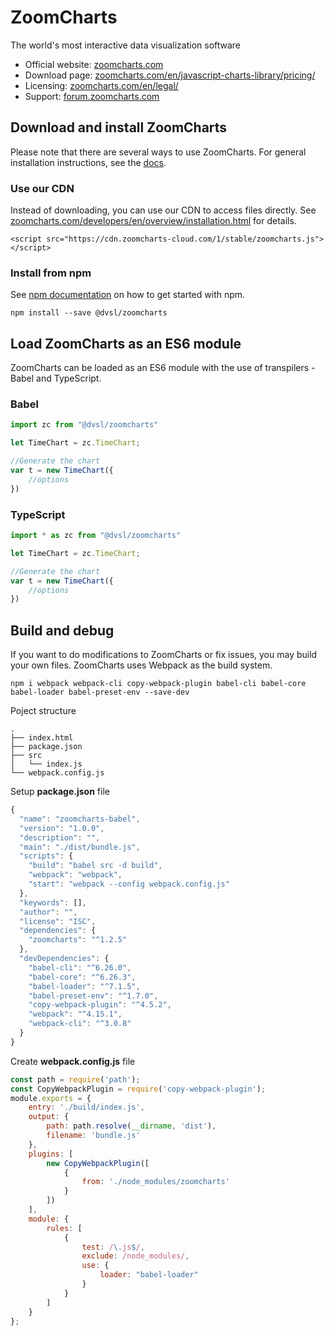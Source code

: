 # ZoomCharts

The world's most interactive data visualization software

- Official website: [zoomcharts.com](https://zoomcharts.com/en/)
- Download page: [zoomcharts.com/en/javascript-charts-library/pricing/](https://zoomcharts.com/en/javascript-charts-library/pricing/)
- Licensing: [zoomcharts.com/en/legal/](https://zoomcharts.com/en/legal/)
- Support: [forum.zoomcharts.com](https://forum.zoomcharts.com/)

## Download and install ZoomCharts

Please note that there are several ways to use ZoomCharts. For general installation instructions, see the [docs](https://zoomcharts.com/developers/en/introduction.html).

### Use our CDN

Instead of downloading, you can use our CDN to access files directly. See [zoomcharts.com/developers/en/overview/installation.html](https://zoomcharts.com/developers/en/overview/installation.html) for details.

```
<script src="https://cdn.zoomcharts-cloud.com/1/stable/zoomcharts.js"></script>
```

### Install from npm

See [npm documentation](https://docs.npmjs.com/) on how to get started with npm.

```
npm install --save @dvsl/zoomcharts
```

## Load ZoomCharts as an ES6 module

ZoomCharts can be loaded as an ES6 module with the use of transpilers - Babel and TypeScript.

### Babel
```javascript
import zc from "@dvsl/zoomcharts" 

let TimeChart = zc.TimeChart;

//Generate the chart
var t = new TimeChart({
    //options
})
```
### TypeScript
```javascript
import * as zc from "@dvsl/zoomcharts"

let TimeChart = zc.TimeChart;

//Generate the chart
var t = new TimeChart({
    //options
})
```
## Build and debug

If you want to do modifications to ZoomCharts or fix issues, you may build your own files. ZoomCharts uses Webpack as the build system.

```
npm i webpack webpack-cli copy-webpack-plugin babel-cli babel-core babel-loader babel-preset-env --save-dev
```
Poject structure
```
.
├── index.html
├── package.json
├── src
│   └── index.js
└── webpack.config.js
```
Setup **__package.json__** file
```javascript
{
  "name": "zoomcharts-babel",
  "version": "1.0.0",
  "description": "",
  "main": "./dist/bundle.js",
  "scripts": {
    "build": "babel src -d build",
    "webpack": "webpack",
    "start": "webpack --config webpack.config.js"
  },
  "keywords": [],
  "author": "",
  "license": "ISC",
  "dependencies": {
    "zoomcharts": "^1.2.5"
  },
  "devDependencies": {
    "babel-cli": "^6.26.0",
    "babel-core": "^6.26.3",
    "babel-loader": "^7.1.5",
    "babel-preset-env": "^1.7.0",
    "copy-webpack-plugin": "^4.5.2",
    "webpack": "^4.15.1",
    "webpack-cli": "^3.0.8"
  }
}
```
Create **__webpack.config.js__** file
```javascript
const path = require('path');
const CopyWebpackPlugin = require('copy-webpack-plugin');
module.exports = {
    entry: './build/index.js',
    output: {
        path: path.resolve(__dirname, 'dist'),
        filename: 'bundle.js'
    },
    plugins: [
        new CopyWebpackPlugin([
            {
                from: './node_modules/zoomcharts'
            }
        ])
    ],
    module: {
        rules: [
            {
                test: /\.js$/,
                exclude: /node_modules/,
                use: {
                    loader: "babel-loader"
                }
            }
        ]
    }
};
```
